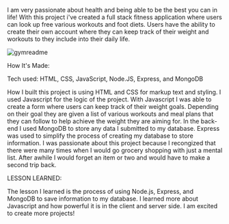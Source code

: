 
I am very passionate about health and being able to be the best you can in life! With this project i've created a full stack fitness application where users can look up free various workouts and foot diets. Users have the ability to create their own account where they can keep track of their weight and workouts to they include into their daily life.


![gymreadme](https://user-images.githubusercontent.com/107250690/201419244-70b6b64f-ea41-4097-8fed-1e727b6f783d.jpeg)




How It's Made:

Tech used: HTML, CSS, JavaScript, Node.JS, Express, and MongoDB

How I built this project is using HTML and CSS for markup text and styling. I used Javascript for the logic of the project. With Javascript I was able to create a form where users can keep track of their weight goals. Depending on their goal they are given a list of various workouts and meal plans that they can follow to help achieve the weight they are aiming for. In the back-end I used MongoDB to store any data I submitted to my database. Express was used to simplify the process of creating my database to store information. I was passionate about this project because I recongized that there were many times when I would go grocery shopping with just a mental list. After awhile I would forget an item or two and would have to make a second trip back.

LESSON LEARNED:

The lesson I learned is the process of using Node.js, Express, and MongoDB to save information to my database. I learned more about Javascript and how powerful it is in the client and server side. I am excited to create more projects!



